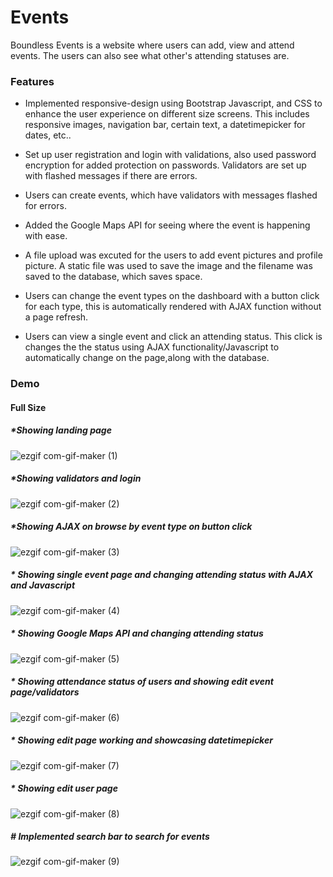 # Events

Boundless Events is a website where users can add, view and attend events. The users can also see what other's attending statuses are.
### Features ###

* Implemented responsive-design using Bootstrap Javascript, and CSS to enhance the user experience on different size screens. This includes responsive images, navigation bar, certain text, a datetimepicker for dates, etc..

* Set up user registration and login with validations, also used password encryption for added protection on passwords. Validators are set up with flashed messages if there are errors.

* Users can create events, which have validators with messages flashed for errors.

* Added the Google Maps API for seeing where the event is happening with ease.

* A file upload was excuted for the users to add event pictures and profile picture. A static file was used to save the image and the filename was saved to the database, which saves space.

* Users can change the event types on the dashboard with a button click for each type, this is automatically rendered with AJAX function without a page refresh.

* Users can view a single event and click an attending status. This click is changes the the status using AJAX functionality/Javascript to automatically change on the page,along with the database.

### Demo ###

#### Full Size ####

##### *Showing landing page #####

![ezgif com-gif-maker (1)](https://user-images.githubusercontent.com/87786124/171306342-cf6702d2-46c8-4b71-9319-6232af4c6a26.gif)

##### *Showing validators and login #####

![ezgif com-gif-maker (2)](https://user-images.githubusercontent.com/87786124/171306462-5c19f3d7-15f0-456e-b714-9415d1e9010f.gif)

##### *Showing AJAX on browse by event type on button click #####

![ezgif com-gif-maker (3)](https://user-images.githubusercontent.com/87786124/171306578-9b9e752c-5174-44a8-b9d4-c2dc1c37a15e.gif)

##### * Showing single event page and changing attending status with AJAX and Javascript #####

![ezgif com-gif-maker (4)](https://user-images.githubusercontent.com/87786124/171306899-ee396b4d-3b17-41f8-8967-aee9ea6c2dbc.gif)

##### * Showing Google Maps API and changing attending status #####

![ezgif com-gif-maker (5)](https://user-images.githubusercontent.com/87786124/171307095-df88c8de-e1b9-4bf2-979a-bd6e031c8e59.gif)

##### * Showing attendance status of users and showing edit event page/validators ######

![ezgif com-gif-maker (6)](https://user-images.githubusercontent.com/87786124/171307790-a806226c-e99a-4507-b842-e55802f699de.gif)

##### * Showing edit page working and showcasing datetimepicker #####

![ezgif com-gif-maker (7)](https://user-images.githubusercontent.com/87786124/171307618-59a8bf8d-77b1-469f-97cc-f25c48d9ecdd.gif)

##### * Showing edit user page #####

![ezgif com-gif-maker (8)](https://user-images.githubusercontent.com/87786124/171308044-39aeecaf-8b70-4949-afa1-2d93beb81885.gif)

##### # Implemented search bar to search for events #####

![ezgif com-gif-maker (9)](https://user-images.githubusercontent.com/87786124/171308365-6d08263f-b5a1-4bad-9e11-7d0c09ad8047.gif)
